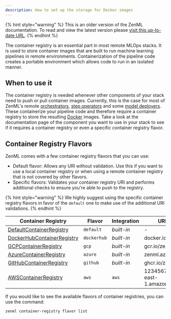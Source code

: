 ```yaml
---
description: How to set up the storage for Docker images
---
```


{% hint style="warning" %}
This is an older version of the ZenML documentation. To read and view the latest version please [visit this up-to-date URL](https://docs.zenml.io).
{% endhint %}


The container registry is an essential part in most remote MLOps stacks.
It is used to store container images that are built to run machine learning pipelines
in remote environments. Containerization of the pipeline code creates a portable 
environment which allows code to run in an isolated manner.

## When to use it

The container registry is needed whenever other components of your stack 
need to push or pull container images. Currently, this is the case for most of
ZenML's remote [orchestrators](../orchestrators/orchestrators.md),
[step operators](../step-operators/step-operators.md) and some
[model deployers](../model-deployers/model-deployers.md). These containerize your 
pipeline code and therefore require a container registry to store the 
resulting [Docker](https://www.docker.com/) images. Take a look at the documentation page of the 
component you want to use in your stack to see if it requires a container registry
or even a specific container registry flavor.

## Container Registry Flavors

ZenML comes with a few container registry flavors that you can use:
* Default flavor: Allows any URI without validation. Use this if you want to use a local container registry or when using a remote container registry that is not covered by other flavors.
* Specific flavors: Validates your container registry URI and performs additional checks to ensure you're able to push to the registry.

{% hint style="warning" %}
We highly suggest using the specific container registry flavors in favor of the `default` one to make 
use of the additional URI validations.
{% endhint %}

| Container Registry         | Flavor    | Integration    | URI example |
|----------------------------|-----------|----------------|-------------|
| [DefaultContainerRegistry](./default.md)   | `default`   | _built-in_     | - |
| [DockerHubContainerRegistry](./dockerhub.md) | `dockerhub` | _built-in_     | docker.io/zenml |
| [GCPContainerRegistry](./gcloud.md)       | `gcp`       | _built-in_     | gcr.io/zenml |
| [AzureContainerRegistry](./azure.md)     | `azure`    | _built-in_     | zenml.azurecr.io |
| [GitHubContainerRegistry](./github.md)    | `github`    | _built-in_     | ghcr.io/zenml |
| [AWSContainerRegistry](./amazon-ecr.md)       | `aws`       | `aws`            | 123456789.dkr.ecr.us-east-1.amazonaws.com |

If you would like to see the available flavors of container registries, you can 
use the command:

```shell
zenml container-registry flavor list
```